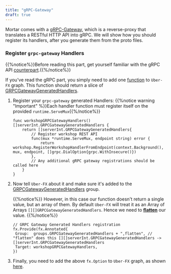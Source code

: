 ```yaml
---
title: "gRPC-Gateway"
draft: true
---
```


Mortar comes with a [gRPC-Gateway](https://github.com/grpc-ecosystem/grpc-gateway), which is a reverse-proxy that translates a RESTful HTTP API into gRPC.
We will show how you should register its handlers, after you generate them from the proto files.

### Register `grpc-gateway` Handlers

{{%notice%}}Before reading this part, get yourself familiar with the gRPC API [counterpart](/api/grpc).{{%/notice%}}

If you've read the gRPC part, you simply need to add one [function](https://github.com/go-masonry/mortar-demo/blob/master/workshop/app/mortar/workshop.go#L49) to `Uber-FX` graph.
This function should return a slice of [GRPCGatewayGeneratedHandlers](https://pkg.go.dev/github.com/go-masonry/mortar/interfaces/http/server#GRPCGatewayGeneratedHandlers).

1. Register your `grpc-gateway` generated Handlers:
   {{%notice warning "Important" %}}Each handler function must register itself on the provided `runtime.ServeMux`{{%/notice%}}

   ```golang
   func workshopGRPCGatewayHandlers() []serverInt.GRPCGatewayGeneratedHandlers {
       return []serverInt.GRPCGatewayGeneratedHandlers{
           // Register workshop REST API
           func(mux *runtime.ServeMux, endpoint string) error {
               return workshop.RegisterWorkshopHandlerFromEndpoint(context.Background(), mux, endpoint, []grpc.DialOption{grpc.WithInsecure()})
           },
           // Any additional gRPC gateway registrations should be called here
       }
   }
   ```

2. Now tell `Uber-FX` about it and make sure it's added to the [GRPCGatewayGeneratedHandlers](https://github.com/go-masonry/mortar-demo/blob/master/workshop/app/mortar/workshop.go#L33) group.
   
   {{%notice%}}
   However, in this case our function doesn't return a single value, but an array of them.
   By default `Uber-FX` will treat it as an Array of Arrays `[][]GRPCGatewayGeneratedHandlers`.
   Hence we need to [**flatten**](https://github.com/go-masonry/mortar-demo/blob/master/workshop/app/mortar/workshop.go#L34) our value.
   {{%/notice%}}

   ```golang
   // GRPC Gateway Generated Handlers registration
   fx.Provide(fx.Annotated{
    Group:  groups.GRPCGatewayGeneratedHandlers + ",flatten", // "flatten" does this [][]serverInt.GRPCGatewayGeneratedHandlers -> []serverInt.GRPCGatewayGeneratedHandlers
    Target: workshopGRPCGatewayHandlers,
   })
   ```

3. Finally, you need to add the above `fx.Option` to `Uber-FX` graph, as shown [here](https://github.com/go-masonry/mortar-demo/blob/master/workshop/main.go#L39).

